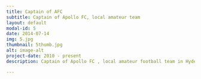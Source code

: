```yaml
---
title: Captain of AFC
subtitle: Captain of Apollo FC, local amateur team
layout: default
modal-id: 5
date: 2014-07-14
img: 5.jpg
thumbnail: 5thumb.jpg
alt: image-alt
project-date: 2010 - present
description: Captain of Apollo FC , local amateur football team in Hyderabad. 

---
```

